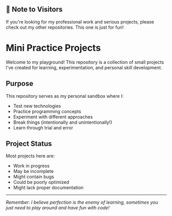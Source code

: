## 📝 Note to Visitors

If you're looking for my professional work and serious projects, please check out my other repositories. This one is just for fun!

# Mini Practice Projects

Welcome to my playground! This repository is a collection of small projects I've created for learning, experimentation, and personal skill development.


## Purpose

This repository serves as my personal sandbox where I:
- Test new technologies
- Practice programming concepts
- Experiment with different approaches
- Break things (intentionally and unintentionally!)
- Learn through trial and error

## Project Status

Most projects here are:
- Work in progress
- May be incomplete
- Might contain bugs
- Could be poorly optimized
- Might lack proper documentation

---
*Remember: I believe perfection is the enemy of learning, sometimes you just need to play around and have fun with code!*

